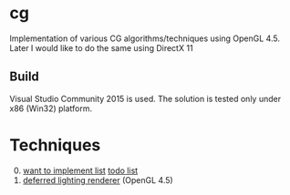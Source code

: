 # cg
Implementation of various CG algorithms/techniques using OpenGL 4.5.
Later I would like to do the same using DirectX 11

## Build
Visual Studio Community 2015 is used. The solution is tested only under x86 (Win32) platform.

# Techniques
0. [want to implement list](https://github.com/ref2401/cg/wiki#wanna-implement) [todo list](https://github.com/ref2401/cg/wiki#todo)
1. [deferred lighting renderer](https://github.com/ref2401/cg/wiki/Deferred-Lighting-Renderer) (OpenGL 4.5)

